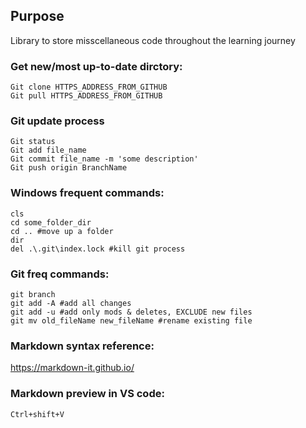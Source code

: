 ## Purpose
Library to store misscellaneous code throughout the learning journey

### Get new/most up-to-date dirctory:
    Git clone HTTPS_ADDRESS_FROM_GITHUB
    Git pull HTTPS_ADDRESS_FROM_GITHUB

### Git update process
    Git status
    Git add file_name
    Git commit file_name -m 'some description'
    Git push origin BranchName

### Windows frequent commands:

    cls
    cd some_folder_dir
    cd .. #move up a folder
    dir
    del .\.git\index.lock #kill git process 

### Git freq commands:

    git branch
    git add -A #add all changes
    git add -u #add only mods & deletes, EXCLUDE new files
    git mv old_fileName new_fileName #rename existing file

### Markdown syntax reference: 
https://markdown-it.github.io/

### Markdown preview in VS code:
    Ctrl+shift+V